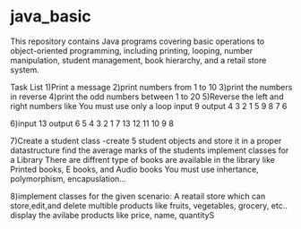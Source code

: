 # java_basic

This repository contains Java programs covering basic operations to object-oriented programming, including printing, looping, number manipulation, student management, book hierarchy, and a retail store system.

Task List 
1)Print a message 
2)print numbers from 1 to 10 
3)print the numbers in reverse 
4)print the odd numbers between 1 to 20 
5)Reverse the left and right numbers like You must use only a loop input 9 output 4 3 2 1 5 9 8 7 6

6)input 13 output 6 5 4 3 2 1 7 13 12 11 10 9 8

7)Create a student class -create 5 student objects and store it in a proper datastructure
find the average marks of the students
implement classes for a Library There are diffrent type of books are available in the library like Printed books, E books, and Audio books
You must use inhertance, polymorphism, encapuslation...

8)implement classes for the given scenario:
A reatail store which can store,edit,and delete multible products like fruits, vegetables, grocery, etc..
display the avilabe products like price, name, quantityS

